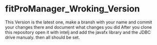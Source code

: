 # fitProManager_Wroking_Version
This Version is the latest one, make a bransh with your name and commit your changes there and document what changes you did
After you clone this repository open it with intelj and add the javafx library and the JDBC drive manualy. then all should be set. 
